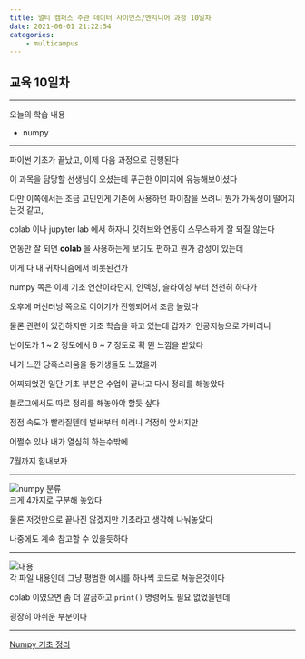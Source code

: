 ```yaml
---
title: 멀티 캠퍼스 주관 데이터 사이언스/엔지니어 과정 10일차
date: 2021-06-01 21:22:54
categories:
    - multicampus
---
```

## 교육 10일차
___
오늘의 학습 내용
- numpy
___
파이썬 기초가 끝났고, 이제 다음 과정으로 진행된다  

이 과목을 담당할 선생님이 오셨는데 푸근한 이미지에 유능해보이셨다  

다만 이쪽에서는 조금 고민인게 기존에 사용하던 파이참을 쓰려니 뭔가 가독성이 떨어지는것 같고,  

colab 이나 jupyter lab 에서 하자니 깃허브와 연동이 스무스하게 잘 되질 않는다 

연동만 잘 되면 **colab** 을 사용하는게 보기도 편하고 뭔가 감성이 있는데  

이게 다 내 귀차니즘에서 비롯된건가  

numpy 쪽은 이제 기초 연산이라던지, 인덱싱, 슬라이싱 부터 천천히 하다가  

오후에 머신러닝 쪽으로 이야기가 진행되어서 조금 놀랐다  

물론 관련이 있긴하지만 기초 학습을 하고 있는데 갑자기 인공지능으로 가버리니  

난이도가 1 ~ 2 정도에서 6 ~ 7 정도로 확 뛴 느낌을 받았다  

내가 느낀 당혹스러움을 동기생들도 느꼈을까  

어찌되었건 일단 기초 부분은 수업이 끝나고 다시 정리를 해놓았다  

블로그에서도 따로 정리를 해놓아야 할듯 싶다  

점점 속도가 빨라질텐데 벌써부터 이러니 걱정이 앞서지만  

어쩔수 있나 내가 열심히 하는수밖에  

7월까지 힘내보자  
___
![numpy 분류](https://user-images.githubusercontent.com/84296244/120589728-418de200-c474-11eb-9ecd-472ce5fc8808.PNG)  
크게 4가지로 구분해 놓았다  

물론 저것만으로 끝나진 않겠지만 기초라고 생각해 나눠놓았다  

나중에도 계속 참고할 수 있을듯하다  
___
![내용](https://user-images.githubusercontent.com/84296244/120589734-4357a580-c474-11eb-95b2-e4d09379311a.PNG)  
각 파일 내용인데 그냥 평범한 예시를 하나씩 코드로 쳐놓은것이다  

colab 이였으면 좀 더 깔끔하고 `print()` 명령어도 필요 없었을텐데  

굉장히 아쉬운 부분이다  
___
[Numpy 기초 정리](https://github.com/ouguro3/Study/tree/main/for_data_analysis/Numpy)  
